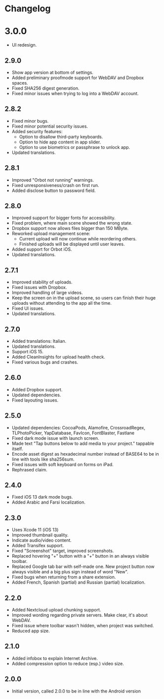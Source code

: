 # Changelog

# 3.0.0
- UI redesign.

## 2.9.0
- Show app version at bottom of settings.
- Added preliminary proofmode support for WebDAV and Dropbox spaces.
- Fixed SHA256 digest generation.
- Fixed minor issues when trying to log into a WebDAV account.

## 2.8.2
- Fixed minor bugs.
- Fixed minor potential security issues.
- Added security features:
  - Option to disallow third-party keyboards.
  - Option to hide app content in app slider.
  - Option to use biometrics or passphrase to unlock app.
- Updated translations.

## 2.8.1
- Improved "Orbot not running" warnings.
- Fixed unresponsiveness/crash on first run.
- Added disclose button to password field.

## 2.8.0
- Improved support for bigger fonts for accessibility.
- Fixed problem, where main scene showed the wrong state.
- Dropbox support now allows files bigger than 150 MByte.
- Reworked upload management scene: 
  - Current upload will now continue while reordering others.
  - Finished uploads will be displayed until user leaves.
- Added support for Orbot iOS.
- Updated translations.

## 2.7.1
- Improved stability of uploads.
- Fixed issues with Dropbox.
- Improved handling of large videos.
- Keep the screen on in the upload scene, so users can finish their huge uploads without attending to the app all the time.
- Fixed UI issues.
- Updated translations.

## 2.7.0
- Added translations: Italian.  
- Updated translations.
- Support iOS 15.
- Added CleanInsights for upload health check.
- Fixed various bugs and crashes. 

## 2.6.0
- Added Dropbox support.
- Updated dependencies.
- Fixed layouting issues.

## 2.5.0
- Updated dependencies: CocoaPods, Alamofire, CrossroadRegex, TLPhotoPicker, YapDatabase, FavIcon, FontBlaster, Fastlane
- Fixed dark mode issue with launch screen.
- Made text "Tap buttons below to add media to your project." tappable itself.
- Encode asset digest as hexadecimal number instead of BASE64 to be in line with tools like sha256sum.
- Fixed issues with soft keyboard on forms on iPad.
- Rephrased claim.

## 2.4.0
- Fixed iOS 13 dark mode bugs.
- Added Arabic and Farsi localization.

## 2.3.0
- Uses Xcode 11 (iOS 13)
- Improved thumbnail quality.
- Indicate audio/video content.
- Added Transifex support.
- Fixed "Screenshot" target, improved screenshots.
- Replaced hovering "+" button with a "+" button in an always visible toolbar.
- Replaced Google tab bar with self-made one. New project button now always visible and a big plus sign instead of word "New".
- Fixed bugs when returning from a share extension.
- Added French, Spanish (partial) and Russian (partial) localization. 

## 2.2.0

- Added Nextcloud upload chunking support.
- Improved wording regarding private servers. Make clear, it's about WebDAV.
- Fixed issue where toolbar wasn't hidden, when project was switched.
- Reduced app size.

## 2.1.0

- Added infobox to explain Internet Archive.
- Added compression option to reduce (esp.) video size.

## 2.0.0

- Initial version, called 2.0.0 to be in line with the Android version
